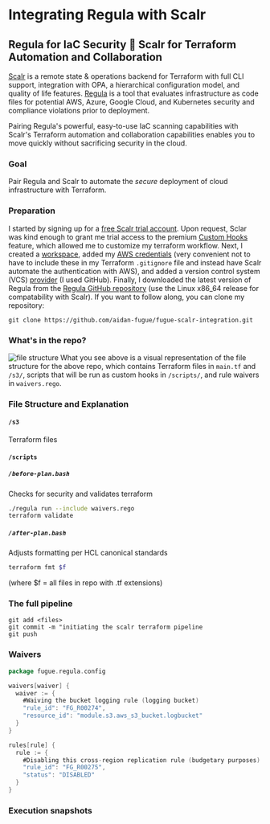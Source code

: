 # Integrating Regula with Scalr
## Regula for IaC Security :handshake: Scalr for Terraform Automation and Collaboration

[Scalr](https://www.scalr.com/home-navattic) is a remote state & operations backend for Terraform with full CLI support, integration with OPA, a hierarchical configuration model, and quality of life features. [Regula](https://regula.dev/index.html) is a tool that evaluates infrastructure as code files for potential AWS, Azure, Google Cloud, and Kubernetes security and compliance violations prior to deployment.

Pairing Regula's powerful, easy-to-use IaC scanning capabilities with Scalr's Terraform automation and collaboration capabilities enables you to move quickly without sacrificing security in the cloud.

### Goal
Pair Regula and Scalr to automate the *secure* deployment of cloud infrastructure with Terraform.

### Preparation
I started by signing up for a [free Scalr trial account](https://scalr.io/#/public/signup). Upon request, Sclar was kind enough to grant me trial access to the premium [Custom Hooks](https://docs.scalr.com/en/latest/workspaces.html#custom-hooks) feature, which allowed me to customize my terraform workflow. Next, I created a [workspace](https://docs.scalr.com/en/latest/workspaces.html#create-workspace), added my [AWS credentials](https://docs.scalr.com/en/latest/cloud_credentials.html#provider-credentials) (very convenient not to have to include these in my Terraform `.gitignore` file and instead have Scalr automate the authentication with AWS), and added a version control system (VCS) [provider](https://docs.scalr.com/en/latest/vcs_providers.html#vcs-providers) (I used GitHub). Finally, I downloaded the latest version of Regula from the [Regula GitHub repository](https://github.com/fugue/regula/releases) (use the Linux x86_64 release for compatability with Scalr). If you want to follow along, you can clone my repository:

```git clone https://github.com/aidan-fugue/fugue-scalr-integration.git```

### What's in the repo?
![file structure](/img/tree.png "file structure")
What you see above is a visual representation of the file structure for the above repo, which contains Terraform files in `main.tf` and `/s3/`, scripts that will be run as custom hooks in `/scripts/`, and rule waivers in `waivers.rego`.



### File Structure and Explanation

#### `/s3`
Terraform files
#### `/scripts`
##### `/before-plan.bash`
Checks for security and validates terraform
```bash
./regula run --include waivers.rego
terraform validate
```
##### `/after-plan.bash`
Adjusts formatting per HCL canonical standards
```bash
terraform fmt $f
```
(where $f = all files in repo with .tf extensions)

### The full pipeline
```
git add <files>
git commit -m "initiating the scalr terraform pipeline
git push
```

### Waivers
```go
package fugue.regula.config

waivers[waiver] {
  waiver := {
    #Waiving the bucket logging rule (logging bucket)
    "rule_id": "FG_R00274",
    "resource_id": "module.s3.aws_s3_bucket.logbucket"
  }
}

rules[rule] {
  rule := {
    #Disabling this cross-region replication rule (budgetary purposes)
    "rule_id": "FG_R00275",
    "status": "DISABLED"
  }
}
```

### Execution snapshots